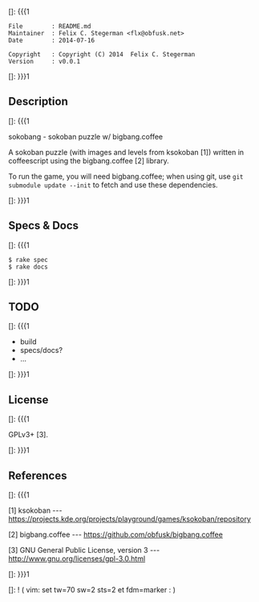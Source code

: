 []: {{{1

    File        : README.md
    Maintainer  : Felix C. Stegerman <flx@obfusk.net>
    Date        : 2014-07-16

    Copyright   : Copyright (C) 2014  Felix C. Stegerman
    Version     : v0.0.1

[]: }}}1

## Description
[]: {{{1

  sokobang - sokoban puzzle w/ bigbang.coffee

  A sokoban puzzle (with images and levels from ksokoban [1]) written
  in coffeescript using the bigbang.coffee [2] library.

  To run the game, you will need bigbang.coffee; when using git, use
  `git submodule update --init` to fetch and use these dependencies.

[]: }}}1

## Specs & Docs
[]: {{{1

    $ rake spec
    $ rake docs

[]: }}}1

## TODO
[]: {{{1

  * build
  * specs/docs?
  * ...

[]: }}}1

## License
[]: {{{1

  GPLv3+ [3].

[]: }}}1

## References
[]: {{{1

  [1] ksokoban
  --- https://projects.kde.org/projects/playground/games/ksokoban/repository

  [2] bigbang.coffee
  --- https://github.com/obfusk/bigbang.coffee

  [3] GNU General Public License, version 3
  --- http://www.gnu.org/licenses/gpl-3.0.html

[]: }}}1

[]: ! ( vim: set tw=70 sw=2 sts=2 et fdm=marker : )
